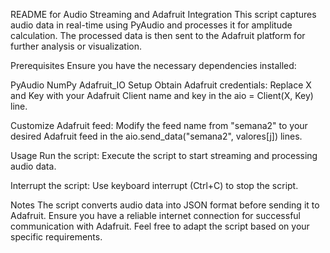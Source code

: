 README for Audio Streaming and Adafruit Integration
This script captures audio data in real-time using PyAudio and processes it for amplitude calculation. The processed data is then sent to the Adafruit platform for further analysis or visualization.

Prerequisites
Ensure you have the necessary dependencies installed:

PyAudio
NumPy
Adafruit_IO
Setup
Obtain Adafruit credentials: Replace X and Key with your Adafruit Client name and key in the aio = Client(X, Key) line.

Customize Adafruit feed: Modify the feed name from "semana2" to your desired Adafruit feed in the aio.send_data("semana2", valores[j]) lines.

Usage
Run the script: Execute the script to start streaming and processing audio data.

Interrupt the script: Use keyboard interrupt (Ctrl+C) to stop the script.

Notes
The script converts audio data into JSON format before sending it to Adafruit.
Ensure you have a reliable internet connection for successful communication with Adafruit.
Feel free to adapt the script based on your specific requirements.
